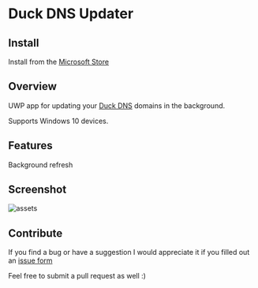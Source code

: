 # Duck DNS Updater

## Install
Install from the [Microsoft Store](https://www.microsoft.com/en-us/p/duck-dns-updater/9p3kfqc21q86)

## Overview

UWP app for updating your [Duck DNS](https://www.duckdns.org) domains in the background.

Supports Windows 10 devices.

## Features

Background refresh

## Screenshot

![assets](https://store-images.s-microsoft.com/image/apps.55504.14536780785897441.4478f435-3285-4c75-a70e-ad7ac8419570.f00c57e6-0dbe-401b-976c-06129917705a?w=1399&h=566&q=90&format=jpg)

## Contribute

If you find a bug or have a suggestion I would appreciate it if you filled out an [issue form](https://github.com/imarlovic/DuckDNSUpdater/issues/new)

Feel free to submit a pull request as well :)
